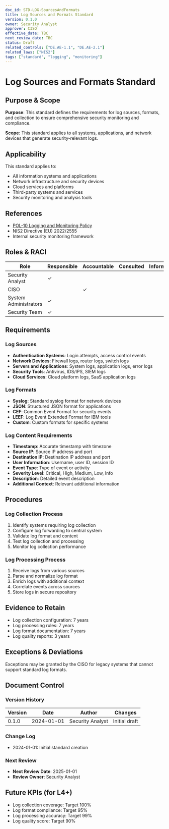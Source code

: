 ```yaml
---
doc_id: STD-LOG-SourcesAndFormats
title: Log Sources and Formats Standard
version: 0.1.0
owner: Security Analyst
approver: CISO
effective_date: TBC
next_review_date: TBC
status: Draft
related_controls: ["DE.AE-1.1", "DE.AE-2.1"]
related_laws: ["NIS2"]
tags: ["standard", "logging", "monitoring"]
---
```


# Log Sources and Formats Standard

## Purpose & Scope

**Purpose**: This standard defines the requirements for log sources, formats, and collection to ensure comprehensive security monitoring and compliance.

**Scope**: This standard applies to all systems, applications, and network devices that generate security-relevant logs.

## Applicability

This standard applies to:
- All information systems and applications
- Network infrastructure and security devices
- Cloud services and platforms
- Third-party systems and services
- Security monitoring and analysis tools

## References

- [POL-10 Logging and Monitoring Policy](../../policies/POL-10_LoggingAndMonitoringPolicy.md)
- NIS2 Directive (EU) 2022/2555
- Internal security monitoring framework

## Roles & RACI

| Role | Responsible | Accountable | Consulted | Informed |
|------|-------------|-------------|-----------|----------|
| Security Analyst | ✓ | | | |
| CISO | | ✓ | | |
| System Administrators | ✓ | | | |
| Security Team | ✓ | | | |

## Requirements

### Log Sources
- **Authentication Systems**: Login attempts, access control events
- **Network Devices**: Firewall logs, router logs, switch logs
- **Servers and Applications**: System logs, application logs, error logs
- **Security Tools**: Antivirus, IDS/IPS, SIEM logs
- **Cloud Services**: Cloud platform logs, SaaS application logs

### Log Formats
- **Syslog**: Standard syslog format for network devices
- **JSON**: Structured JSON format for applications
- **CEF**: Common Event Format for security events
- **LEEF**: Log Event Extended Format for IBM tools
- **Custom**: Custom formats for specific systems

### Log Content Requirements
- **Timestamp**: Accurate timestamp with timezone
- **Source IP**: Source IP address and port
- **Destination IP**: Destination IP address and port
- **User Information**: Username, user ID, session ID
- **Event Type**: Type of event or activity
- **Severity Level**: Critical, High, Medium, Low, Info
- **Description**: Detailed event description
- **Additional Context**: Relevant additional information

## Procedures

### Log Collection Process
1. Identify systems requiring log collection
2. Configure log forwarding to central system
3. Validate log format and content
4. Test log collection and processing
5. Monitor log collection performance

### Log Processing Process
1. Receive logs from various sources
2. Parse and normalize log format
3. Enrich logs with additional context
4. Correlate events across sources
5. Store logs in secure repository

## Evidence to Retain

- Log collection configuration: 7 years
- Log processing rules: 7 years
- Log format documentation: 7 years
- Log quality reports: 3 years

## Exceptions & Deviations

Exceptions may be granted by the CISO for legacy systems that cannot support standard log formats.

## Document Control

### Version History
| Version | Date | Author | Changes |
|---------|------|--------|---------|
| 0.1.0 | 2024-01-01 | Security Analyst | Initial draft |

### Change Log
- 2024-01-01: Initial standard creation

### Next Review
- **Next Review Date**: 2025-01-01
- **Review Owner**: Security Analyst

## Future KPIs (for L4+)
- Log collection coverage: Target 100%
- Log format compliance: Target 95%
- Log processing accuracy: Target 99%
- Log quality score: Target 90%
